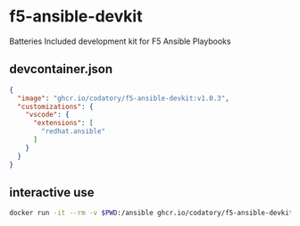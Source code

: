 # f5-ansible-devkit
Batteries Included development kit for F5 Ansible Playbooks

## devcontainer.json

```json
{
  "image": "ghcr.io/codatory/f5-ansible-devkit:v1.0.3",
  "customizations": {
    "vscode": {
      "extensions": [
        "redhat.ansible"
      ]
    }
  }
}
```

## interactive use

```bash
docker run -it --rm -v $PWD:/ansible ghcr.io/codatory/f5-ansible-devkit:v1.0.3
```
